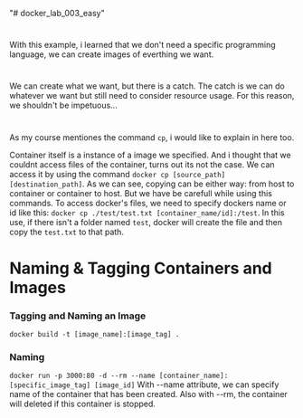 "# docker_lab_003_easy" 

# 
With this example, i learned that we don't need a specific programming language, we can create images of everthing we want.  

# 

We can create what we want, but there is a catch. The catch is we can do whatever we want but still need to consider resource usage. For this reason, we shouldn't be impetuous...

#

As my course mentiones the command `cp`, i would like to explain in here too.

Container itself is a instance of a image we specified. And i thought that we couldnt access files of the container, turns out its not the case. We can access it by using the command `docker cp [source_path] [destination_path]`. As we can see, copying can be either way: from host to container or container to host. But we have be carefull while using this commands. To access docker's files, we need to specify dockers name or id like this: `docker cp ./test/test.txt [container_name/id]:/test`. In this use, if there isn't a folder named `test`, docker will create the file and then copy the `test.txt` to that path.   

# Naming & Tagging Containers and Images

### Tagging and Naming an Image
`docker build -t [image_name]:[image_tag] .`

### Naming
`docker run -p 3000:80 -d --rm --name [container_name]:[specific_image_tag] [image_id]`
With --name attribute, we can specify name of the container that has been created. Also with --rm, the container will deleted if this container is stopped.




